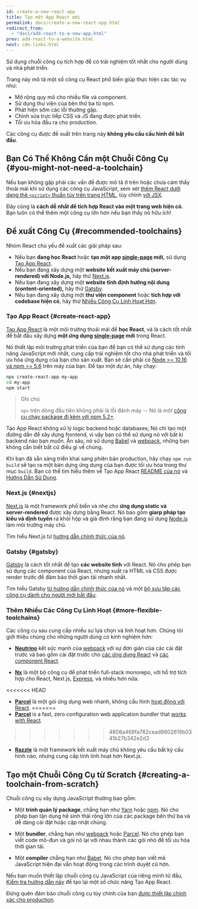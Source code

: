 ```yaml
---
id: create-a-new-react-app
title: Tạo một App React mới
permalink: docs/create-a-new-react-app.html
redirect_from:
  - "docs/add-react-to-a-new-app.html"
prev: add-react-to-a-website.html
next: cdn-links.html
---
```


Sử dụng chuỗi công cụ tích hợp để có trải nghiệm tốt nhất cho người dùng và nhà phát triển.

Trang này mô tả một số công cụ React phổ biến giúp thực hiện các tác vụ như:

* Mở rộng quy mô cho nhiều file và component.
* Sử dụng thư viện của bên thứ ba từ npm.
* Phát hiện sớm các lỗi thường gặp.
* Chỉnh sửa trực tiếp CSS và JS đang được phát triển.
* Tối ưu hóa đầu ra cho production.

Các công cụ được đề xuất trên trang này **không yêu cầu cấu hình để bắt đầu**.

## Bạn Có Thể Không Cần một Chuỗi Công Cụ {#you-might-not-need-a-toolchain}

Nếu bạn không gặp phải các vấn đề được mô tả ở trên hoặc chưa cảm thấy thoải mái khi sử dụng các công cụ JavaScript, xem xét [thêm React dưới dạng thẻ `<script>` thuần túy trên trang HTML](/docs/add-react-to-a-website.html), tùy chỉnh [với JSX](/docs/add-react-to-a-website.html#optional-try-react-with-jsx).

Đây cũng là **cách dễ nhất để tích hợp React vào một trang web hiện có.** Bạn luôn có thể thêm một công cụ lớn hơn nếu bạn thấy nó hữu ích!

## Đề xuất Công Cụ {#recommended-toolchains}

Nhóm React chủ yếu đề xuất các giải pháp sau:

- Nếu bạn **đang học React** hoặc **tạo một app [single-page](/docs/glossary.html#single-page-application) mới,** sử dụng [Tạo App React](#create-react-app).
- Nếu bạn đang xây dựng một **website kết xuất máy chủ (server-rendered) với Node.js,** hãy thử [Next.js](#nextjs).
- Nếu bạn đang xây dựng một **website tĩnh định hướng nội dung (content-oriented),** hãy thử [Gatsby](#gatsby).
- Nếu bạn đang xây dựng một **thư viện component** hoặc **tích hợp với codebase hiện có**, hãy thử [Nhiều Công Cụ Linh Hoạt Hơn](#more-flexible-toolchains).

### Tạo App React {#create-react-app}

[Tạo App React](https://github.com/facebookincubator/create-react-app) là một môi trường thoải mái để **học React**, và là cách tốt nhất để bắt đầu xây dựng **một ứng dụng [single-page](/docs/glossary.html#single-page-application) mới** trong React.

Nó thiết lập môi trường phát triển của bạn để bạn có thể sử dụng các tính năng JavaScript mới nhất, cung cấp trải nghiệm tốt cho nhà phát triển và tối ưu hóa ứng dụng của bạn cho sản xuất. Bạn sẽ cần phải có [Node >= 10.16 và npm >= 5.6](https://nodejs.org/en/) trên máy của bạn. Để tạo một dự án, hãy chạy:

```bash
npx create-react-app my-app
cd my-app
npm start
```

>Ghi chú
>
>`npx` trên dòng đầu tiên không phải là lỗi đánh máy -- Nó là một [công cụ chạy package đi kèm với npm 5.2+](https://medium.com/@maybekatz/introducing-npx-an-npm-package-runner-55f7d4bd282b).

Tạo App React không xử lý logic backend hoặc databases; Nó chỉ tạo một đường dẫn để xây dựng frontend, vì vậy bạn có thể sử dụng nó với bất kì backend nào bạn muốn. Ẩn sâu, nó sử dụng [Babel](https://babeljs.io/) và [webpack](https://webpack.js.org/), những bạn không cần biết bất cứ điều gì về chúng.

Khi bạn đã sẵn sàng triển khai sang phiên bản production, hãy chạy `npm run build` sẽ tạo ra một bản dựng ứng dụng của bạn được tối ưu hóa trong thư mục `build`. Bạn có thể tìm hiểu thêm về Tạo App React [README của nó](https://github.com/facebookincubator/create-react-app#create-react-app--) và [Hướng Dẫn Sử Dụng](https://facebook.github.io/create-react-app/).

### Next.js {#nextjs}

[Next.js](https://nextjs.org/) là một framework phổ biến và nhẹ cho **ứng dụng static và server‑rendered** được xây dựng bằng React. Nó bao gồm **giarp pháp tạo kiểu và định tuyến** ra khỏi hộp và giả định rằng bạn đang sử dụng [Node.js](https://nodejs.org/) làm môi trường máy chủ.

Tìm hiểu Next.js từ [hướng dẫn chính thức của nó](https://nextjs.org/learn/).

### Gatsby {#gatsby}

[Gatsby](https://www.gatsbyjs.org/) là cách tốt nhất để tạo **các website tĩnh** với React. Nó cho phép bạn sử dụng các component của React, nhưng xuất ra HTML và CSS được render trước để đảm bảo thời gian tải nhanh nhất.

Tìm hiểu Gatsby [từ hướng dẫn chính thức của nó](https://www.gatsbyjs.org/docs/) và một [bộ sưu tập các công cụ dành cho người mới bắt đầu](https://www.gatsbyjs.org/docs/gatsby-starters/).

### Thêm Nhiều Các Công Cụ Linh Hoạt {#more-flexible-toolchains}

Các công cụ sau cung cấp nhiều sự lựa chọn và linh hoạt hơn. Chúng tôi giới thiệu chúng cho những người dùng có kinh nghiệm hơn:

- **[Neutrino](https://neutrinojs.org/)** kết sức mạnh của [webpack](https://webpack.js.org/) với sự đơn giản của các cài đặt trước và bao gồm cài đặt trước cho [các ứng dụng React](https://neutrinojs.org/packages/react/) và [các component React](https://neutrinojs.org/packages/react-components/).

- **[Nx](https://nx.dev/react)** là một bộ công cụ để phát triển full-stack monorepo, với hỗ trợ tích hợp cho React, Next.js, [Express](https://expressjs.com/), và nhiều hơn nữa.

<<<<<<< HEAD
- **[Parcel](https://parceljs.org/)** là một gói ứng dụng web nhanh, không cấu hình [hoạt động với React](https://parceljs.org/recipes.html#react).
=======
- **[Parcel](https://parceljs.org/)** is a fast, zero configuration web application bundler that [works with React](https://parceljs.org/recipes/react/).
>>>>>>> 4808a469fa782cead9802619b0341b27b342e2d3

- **[Razzle](https://github.com/jaredpalmer/razzle)** là một framework kết xuất máy chủ không yêu cầu bất kỳ cấu hình nào, nhưng cung cấp tính linh hoạt hơn Next.js.

## Tạo một Chuỗi Công Cụ từ Scratch {#creating-a-toolchain-from-scratch}

Chuỗi công cụ xây dựng JavaScript thường bao gồm:

* Một **trình quản lý package**, chẳng hạn như [Yarn](https://yarnpkg.com/) hoặc [npm](https://www.npmjs.com/). Nó cho phép bạn tận dụng hệ sinh thái rộng lớn của các package bên thứ ba và dễ dàng cài đặt hoặc cập nhật chúng.

* Một **bundler**, chẳng hạn như [webpack](https://webpack.js.org/) hoặc [Parcel](https://parceljs.org/). Nó cho phép bạn viết code mô-đun và gói nó lại với nhau thành các gói nhỏ để tối ưu hóa thời gian tải.

* Một **compiler** chẳng hạn như [Babel](https://babeljs.io/). Nó cho phép bạn viết mã JavaScript hiện đại vẫn hoạt động trong các trình duyệt cũ hơn.

Nếu bạn muốn thiết lập chuỗi công cụ JavaScript của riêng mình từ đầu, [Kiểm tra hướng dẫn này](https://blog.usejournal.com/creating-a-react-app-from-scratch-f3c693b84658) để tạo lại một số chức năng Tạo App React.

Đừng quên đảm bảo chuỗi công cụ tùy chỉnh của bạn [được thiết lập chính xác cho production](/docs/optimizing-performance.html#use-the-production-build).
